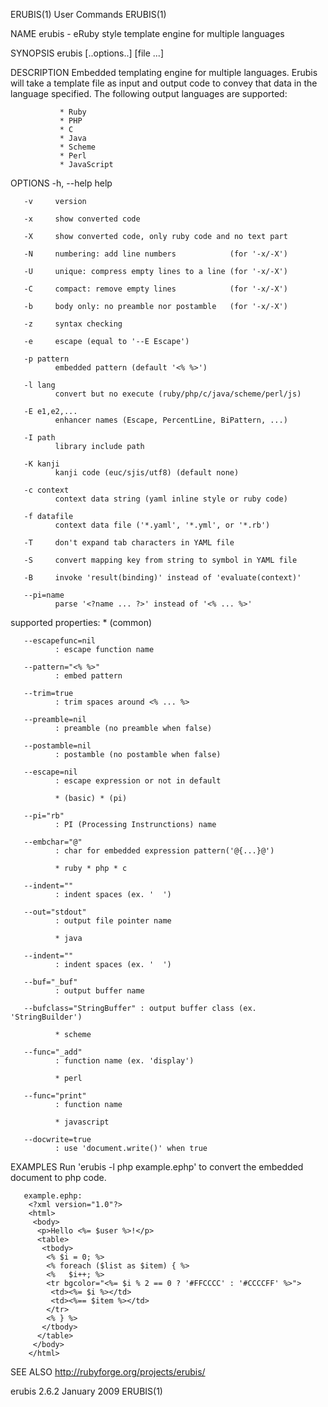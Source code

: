 ERUBIS(1)                                                                                     User Commands                                                                                     ERUBIS(1)

NAME
       erubis - eRuby style template engine for multiple languages

SYNOPSIS
       erubis [..options..] [file ...]

DESCRIPTION
       Embedded  templating  engine for multiple languages.  Erubis will take a template file as input and output code to convey that data in the language specified.  The following output languages are
       supported:

               * Ruby
               * PHP
               * C
               * Java
               * Scheme
               * Perl
               * JavaScript

OPTIONS
       -h, --help
              help

       -v     version

       -x     show converted code

       -X     show converted code, only ruby code and no text part

       -N     numbering: add line numbers            (for '-x/-X')

       -U     unique: compress empty lines to a line (for '-x/-X')

       -C     compact: remove empty lines            (for '-x/-X')

       -b     body only: no preamble nor postamble   (for '-x/-X')

       -z     syntax checking

       -e     escape (equal to '--E Escape')

       -p pattern
              embedded pattern (default '<% %>')

       -l lang
              convert but no execute (ruby/php/c/java/scheme/perl/js)

       -E e1,e2,...
              enhancer names (Escape, PercentLine, BiPattern, ...)

       -I path
              library include path

       -K kanji
              kanji code (euc/sjis/utf8) (default none)

       -c context
              context data string (yaml inline style or ruby code)

       -f datafile
              context data file ('*.yaml', '*.yml', or '*.rb')

       -T     don't expand tab characters in YAML file

       -S     convert mapping key from string to symbol in YAML file

       -B     invoke 'result(binding)' instead of 'evaluate(context)'

       --pi=name
              parse '<?name ... ?>' instead of '<% ... %>'

   supported properties:
              * (common)

       --escapefunc=nil
              : escape function name

       --pattern="<% %>"
              : embed pattern

       --trim=true
              : trim spaces around <% ... %>

       --preamble=nil
              : preamble (no preamble when false)

       --postamble=nil
              : postamble (no postamble when false)

       --escape=nil
              : escape expression or not in default

              * (basic) * (pi)

       --pi="rb"
              : PI (Processing Instrunctions) name

       --embchar="@"
              : char for embedded expression pattern('@{...}@')

              * ruby * php * c

       --indent=""
              : indent spaces (ex. '  ')

       --out="stdout"
              : output file pointer name

              * java

       --indent=""
              : indent spaces (ex. '  ')

       --buf="_buf"
              : output buffer name

       --bufclass="StringBuffer" : output buffer class (ex. 'StringBuilder')

              * scheme

       --func="_add"
              : function name (ex. 'display')

              * perl

       --func="print"
              : function name

              * javascript

       --docwrite=true
              : use 'document.write()' when true

EXAMPLES
       Run 'erubis -l php example.ephp' to convert the embedded document to php code.

       example.ephp:
        <?xml version="1.0"?>
        <html>
         <body>
          <p>Hello <%= $user %>!</p>
          <table>
           <tbody>
            <% $i = 0; %>
            <% foreach ($list as $item) { %>
            <%   $i++; %>
            <tr bgcolor="<%= $i % 2 == 0 ? '#FFCCCC' : '#CCCCFF' %>">
             <td><%= $i %></td>
             <td><%== $item %></td>
            </tr>
            <% } %>
           </tbody>
          </table>
         </body>
        </html>

SEE ALSO
       http://rubyforge.org/projects/erubis/

erubis 2.6.2                                                                                   January 2009                                                                                     ERUBIS(1)
